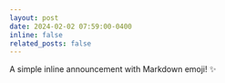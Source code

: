 ```yaml
---
layout: post
date: 2024-02-02 07:59:00-0400
inline: false
related_posts: false
---
```


A simple inline announcement with Markdown emoji! :sparkles: 
